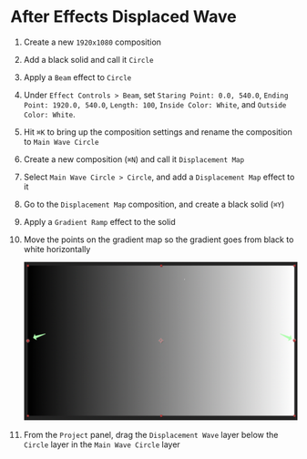 # After Effects Displaced Wave

1. Create a new `1920x1080` composition
2. Add a black solid and call it `Circle`
3. Apply a `Beam` effect to `Circle`
4. Under `Effect Controls > Beam`, set `Staring Point: 0.0, 540.0`, `Ending Point: 1920.0, 540.0`, `Length: 100`, `Inside Color: White`, and `Outside Color: White`.
5. Hit `⌘K` to bring up the composition settings and rename the composition to `Main Wave Circle`
6. Create a new composition (`⌘N`) and call it `Displacement Map`
7. Select `Main Wave Circle > Circle`, and add a `Displacement Map` effect to it
8. Go to the `Displacement Map` composition, and create a black solid (`⌘Y`)
9. Apply a `Gradient Ramp` effect to the solid
10. Move the points on the gradient map so the gradient goes from black to white horizontally

    ![Gradient](assets/after-effects-displacement-map-gradient.png)

11. From the `Project` panel, drag the `Displacement Wave` layer below the `Circle` layer in the `Main Wave Circle` layer
